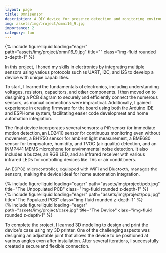 ```yaml
---
layout: page
title: Omnisensor
description: A DIY device for presence detection and monitoring environmental conditions
img: assets/img/project/omni16_9.jpg
importance: 2
category: fun
---
```


<div class="col-sm mt-3 mt-md-0">
    {% include figure.liquid loading="eager" path="assets/img/project/omni16_9.jpg" title="" class="img-fluid rounded z-depth-1" %}
</div>

In this project, I honed my skills in electronics by integrating multiple sensors using various protocols such as UART, I2C, and I2S to develop a device with unique capabilities.

To start, I learned the fundamentals of electronics, including understanding voltages, resistors, capacitors, and other components. I then moved on to designing a PCB diagram to securely and efficiently connect the numerous sensors, as manual connections were impractical. Additionally, I gained experience in creating firmware for the board using both the Arduino IDE and ESPHome system, facilitating easier code development and home automation integration.

The final device incorporates several sensors: a PIR sensor for immediate motion detection, an LD2410 sensor for continuous monitoring even without movement, a BH1750 sensor for ambient light measurement, a BME680 sensor for temperature, humidity, and TVOC (air quality) detection, and an INMP441 MEMS microphone for environmental noise detection. It also includes a buzzer, an RGB LED, and an infrared receiver with various infrared LEDs for controlling devices like TVs or air conditioners.

An ESP32 microcontroller, equipped with WiFi and Bluetooth, manages the sensors, making the device ideal for home automation integration.

<div class="row">
    <div class="col-sm mt-3 mt-md-0">
        {% include figure.liquid loading="eager" path="assets/img/project/pcb.jpg" title="The Unpopulated PCB" class="img-fluid rounded z-depth-1" %}
    </div>
    <div class="col-sm mt-3 mt-md-0">
        {% include figure.liquid loading="eager" path="assets/img/project/pop.jpg" title="The Populated PCB" class="img-fluid rounded z-depth-1" %}
    </div>
    <div class="col-sm mt-3 mt-md-0">
        {% include figure.liquid loading="eager" path="assets/img/project/case.jpg" title="The Device" class="img-fluid rounded z-depth-1" %}
    </div>
</div>

To complete the project, I learned 3D modeling to design and print the device's case using my 3D printer. One of the challenging aspects was designing an adjustable joint that allows the device to be positioned at various angles even after installation. After several iterations, I successfully created a secure and flexible connection.
